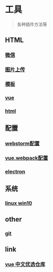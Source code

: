 # 工具

> 各种插件方法等



## HTML

### [微信](./WeChat/)


### [图片上传](./imgtobase64/)


### [模板](./template/)


### [vue](./vue/template)


### [html](./html/)



## 配置

### [webstorm配置](./webstorm/)


### [vue,webpack配置](./vue)


### [electron](./electron/)




## 系统

### [linux win10](./linux/)



## other

### [git](./git/)



## link

### [vue 中文优选仓库](https://www.jianshu.com/p/584e46bbb873)
